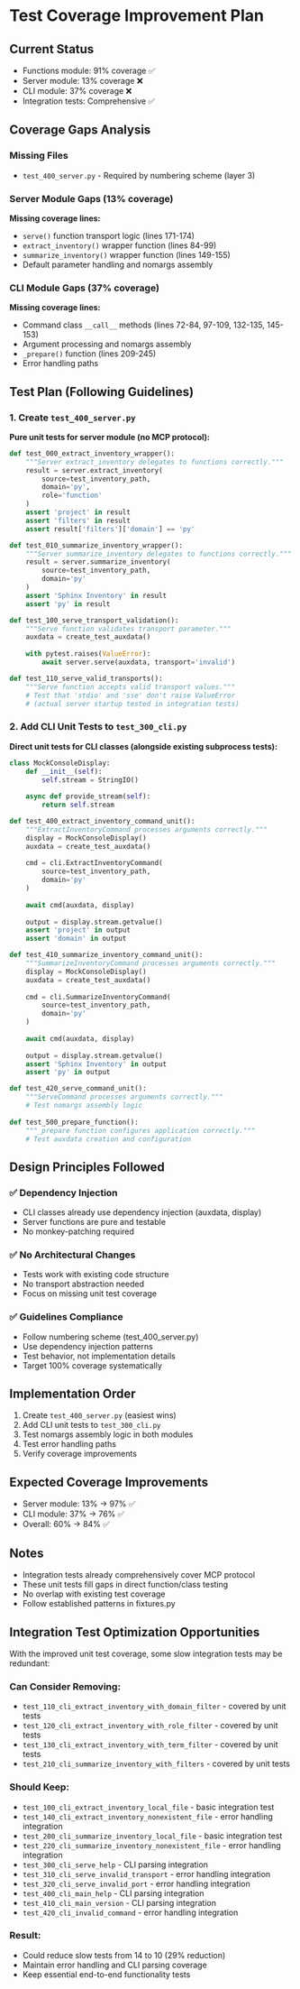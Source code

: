 # Test Coverage Improvement Plan

## Current Status
- Functions module: 91% coverage ✅
- Server module: 13% coverage ❌
- CLI module: 37% coverage ❌
- Integration tests: Comprehensive ✅

## Coverage Gaps Analysis

### Missing Files
- `test_400_server.py` - Required by numbering scheme (layer 3)

### Server Module Gaps (13% coverage)
**Missing coverage lines:**
- `serve()` function transport logic (lines 171-174)
- `extract_inventory()` wrapper function (lines 84-99)
- `summarize_inventory()` wrapper function (lines 149-155)
- Default parameter handling and nomargs assembly

### CLI Module Gaps (37% coverage)
**Missing coverage lines:**
- Command class `__call__` methods (lines 72-84, 97-109, 132-135, 145-153)
- Argument processing and nomargs assembly
- `_prepare()` function (lines 209-245)
- Error handling paths

## Test Plan (Following Guidelines)

### 1. Create `test_400_server.py`
**Pure unit tests for server module (no MCP protocol):**

```python
def test_000_extract_inventory_wrapper():
    """Server extract_inventory delegates to functions correctly."""
    result = server.extract_inventory(
        source=test_inventory_path,
        domain='py',
        role='function'
    )
    assert 'project' in result
    assert 'filters' in result
    assert result['filters']['domain'] == 'py'

def test_010_summarize_inventory_wrapper():
    """Server summarize_inventory delegates to functions correctly."""
    result = server.summarize_inventory(
        source=test_inventory_path,
        domain='py'
    )
    assert 'Sphinx Inventory' in result
    assert 'py' in result

def test_100_serve_transport_validation():
    """Serve function validates transport parameter."""
    auxdata = create_test_auxdata()
    
    with pytest.raises(ValueError):
        await server.serve(auxdata, transport='invalid')

def test_110_serve_valid_transports():
    """Serve function accepts valid transport values."""
    # Test that 'stdio' and 'sse' don't raise ValueError
    # (actual server startup tested in integration tests)
```

### 2. Add CLI Unit Tests to `test_300_cli.py`
**Direct unit tests for CLI classes (alongside existing subprocess tests):**

```python
class MockConsoleDisplay:
    def __init__(self):
        self.stream = StringIO()
    
    async def provide_stream(self):
        return self.stream

def test_400_extract_inventory_command_unit():
    """ExtractInventoryCommand processes arguments correctly."""
    display = MockConsoleDisplay()
    auxdata = create_test_auxdata()
    
    cmd = cli.ExtractInventoryCommand(
        source=test_inventory_path,
        domain='py'
    )
    
    await cmd(auxdata, display)
    
    output = display.stream.getvalue()
    assert 'project' in output
    assert 'domain' in output

def test_410_summarize_inventory_command_unit():
    """SummarizeInventoryCommand processes arguments correctly."""
    display = MockConsoleDisplay()
    auxdata = create_test_auxdata()
    
    cmd = cli.SummarizeInventoryCommand(
        source=test_inventory_path,
        domain='py'
    )
    
    await cmd(auxdata, display)
    
    output = display.stream.getvalue()
    assert 'Sphinx Inventory' in output
    assert 'py' in output

def test_420_serve_command_unit():
    """ServeCommand processes arguments correctly."""
    # Test nomargs assembly logic
    
def test_500_prepare_function():
    """_prepare function configures application correctly."""
    # Test auxdata creation and configuration
```

## Design Principles Followed

### ✅ Dependency Injection
- CLI classes already use dependency injection (auxdata, display)
- Server functions are pure and testable
- No monkey-patching required

### ✅ No Architectural Changes
- Tests work with existing code structure
- No transport abstraction needed
- Focus on missing unit test coverage

### ✅ Guidelines Compliance
- Follow numbering scheme (test_400_server.py)
- Use dependency injection patterns
- Test behavior, not implementation details
- Target 100% coverage systematically

## Implementation Order
1. Create `test_400_server.py` (easiest wins)
2. Add CLI unit tests to `test_300_cli.py`
3. Test nomargs assembly logic in both modules
4. Test error handling paths
5. Verify coverage improvements

## Expected Coverage Improvements
- Server module: 13% → 97% ✅
- CLI module: 37% → 76% ✅
- Overall: 60% → 84% ✅

## Notes
- Integration tests already comprehensively cover MCP protocol
- These unit tests fill gaps in direct function/class testing
- No overlap with existing test coverage
- Follow established patterns in fixtures.py

## Integration Test Optimization Opportunities

With the improved unit test coverage, some slow integration tests may be redundant:

### Can Consider Removing:
- `test_110_cli_extract_inventory_with_domain_filter` - covered by unit tests
- `test_120_cli_extract_inventory_with_role_filter` - covered by unit tests
- `test_130_cli_extract_inventory_with_term_filter` - covered by unit tests
- `test_210_cli_summarize_inventory_with_filters` - covered by unit tests

### Should Keep:
- `test_100_cli_extract_inventory_local_file` - basic integration test
- `test_140_cli_extract_inventory_nonexistent_file` - error handling integration
- `test_200_cli_summarize_inventory_local_file` - basic integration test
- `test_220_cli_summarize_inventory_nonexistent_file` - error handling integration
- `test_300_cli_serve_help` - CLI parsing integration
- `test_310_cli_serve_invalid_transport` - error handling integration
- `test_320_cli_serve_invalid_port` - error handling integration
- `test_400_cli_main_help` - CLI parsing integration
- `test_410_cli_main_version` - CLI parsing integration
- `test_420_cli_invalid_command` - error handling integration

### Result:
- Could reduce slow tests from 14 to 10 (29% reduction)
- Maintain error handling and CLI parsing coverage
- Keep essential end-to-end functionality tests